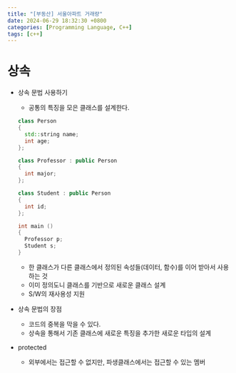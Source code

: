 ```yaml
---
title: "[부동산] 서울아파트 거래량"
date: 2024-06-29 18:32:30 +0800
categories: [Programming Language, C++]
tags: [c++]  
---
```


# 상속

- 상속 문법 사용하기

  - 공통의 특징을 모은 클래스를 설계한다.

  ```cpp
  class Person
  {
  	std::string name;
  	int age;
  };
  
  class Professor : public Person
  {
  	int major;
  };
  
  class Student : public Person
  {
  	int id;
  };
  
  int main ()
  {
  	Professor p;
  	Student s;
  }
  ```

  - 한 클래스가 다른 클래스에서 정의된 속성들(데이터, 함수)를 이어 받아서 사용하는 것
  - 이미 정의도니 클래스를 기반으로 새로운 클래스 설계
  - S/W의 재사용성 지원

- 상속 문법의 장점

  - 코드의 중복을 막을 수 있다.
  - 상속을 통해서 기존 클래스에 새로운 특징을 추가한 새로운 타입의 설계

- protected

  - 외부에서는 접근할 수 없지만, 파생클래스에서는 접근할 수 있는 멤버